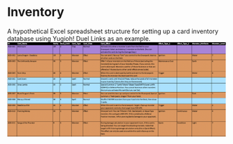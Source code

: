 # Inventory
A hypothetical Excel spreadsheet structure for setting up a card inventory database using Yugioh! Duel Links as an example.</br>
![Inventory](images/Card_Inventory.png) </br></br>
